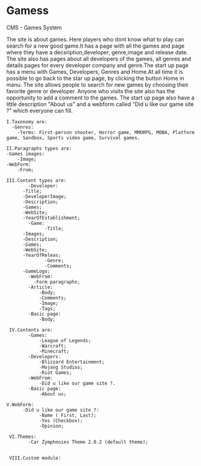 # Gamess
CMS - Games System

   The site is about games. Here players who dont know what to play can search for a new good game.It has a page with all the games and page where they have a decsription,developer, genre,image and release date. The site also has pages about all developers of the games, all genres and details pages for every developer company and genre.The start up page has a menu with Games, Developers, Genres and Home.At all time it is possible to go back to the star up page, by clicking the button Home in manu. The site allows people to search for new games by choosing their favorite genre or developer. Anyone who visits the site also has the opportunity to add a comment to the games. The start up page also have a little description "About us" and a webform called "Did u like our game site ?" which everyone can fill.

    I.Taxonomy are:
      -Genres:
        -Terms: First-person shooter, Horror game, MMORPG, MOBA, Platform game, Sandbox, Sports video game, Survival games.

    II.Paragraphs types are:
    -Games images:
        -Image;
    -WebForm:
        -From;
        
    III.Content types are:
			-Developer:
          -Title;
          -DeveloperImage;
          -Description;
          -Games;
          -WebSite;
          -YearOfEstablishment;
			-Game:
				  -Title;
          -Images;
          -Description;
          -Games;
          -WebSite;
          -YearOfReleas;
				  -Genre;
				  -Comments;
          -GameLogo;
			-WebFrom:
			  -Form paragraphs;
			-Article:
				-Body;
				-Comments;
				-Image;
				-Tags;
			-Basic page:
				-Body;
        
     IV.Contents are:
			-Games:
				-League of Legends;
				-Warcraft;
				-Minecraft;
			-Developers:
				-Blizzard Entertainment;
				-Mojang Studios;
				-Riot Games;
			-WebFrom:
				-Did u like our game site ?.
			-Basic page:
				-About us;
				
    V.WebForm:
		  -Did u like our game site ?:
				-Name ( First, Last);
				-Yes (Checkbox);
				-Opinion;
	
     VI.Themes:
		    -Car Zymphonies Theme 2.0.2 (default theme);
	
	
     VIII.Custom module:
